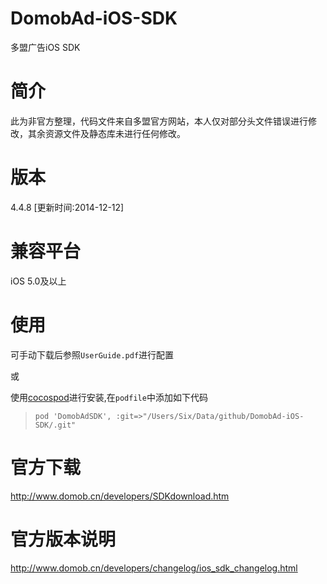 # DomobAd-iOS-SDK
多盟广告iOS SDK

# 简介
此为非官方整理，代码文件来自多盟官方网站，本人仅对部分头文件错误进行修改，其余资源文件及静态库未进行任何修改。

# 版本
4.4.8 [更新时间:2014-12-12]

# 兼容平台
iOS 5.0及以上

# 使用
可手动下载后参照`UserGuide.pdf`进行配置

或

使用[cocospod](http://cocoapods.org/)进行安装,在`podfile`中添加如下代码

> `pod 'DomobAdSDK', :git=>"/Users/Six/Data/github/DomobAd-iOS-SDK/.git"`

# 官方下载
http://www.domob.cn/developers/SDKdownload.htm

# 官方版本说明
http://www.domob.cn/developers/changelog/ios_sdk_changelog.html
